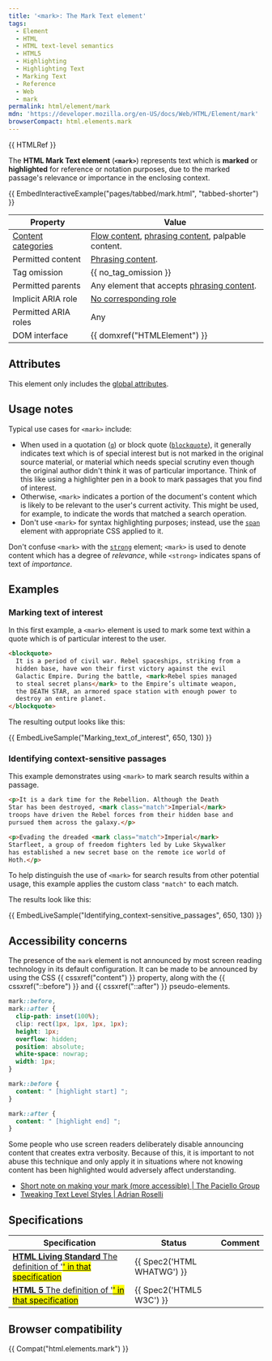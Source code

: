 ```yaml
---
title: '<mark>: The Mark Text element'
tags:
  - Element
  - HTML
  - HTML text-level semantics
  - HTML5
  - Highlighting
  - Highlighting Text
  - Marking Text
  - Reference
  - Web
  - mark
permalink: html/element/mark
mdn: 'https://developer.mozilla.org/en-US/docs/Web/HTML/Element/mark'
browserCompact: html.elements.mark
---
```

{{ HTMLRef }}

The **HTML Mark Text element** (**`<mark>`**) represents text which is **marked** or **highlighted** for reference or notation purposes, due to the marked passage's relevance or importance in the enclosing context.

{{ EmbedInteractiveExample("pages/tabbed/mark.html", "tabbed-shorter") }}

| Property | Value |
| --- | --- |
| [Content categories](/html/content_categories) | [Flow content](/html/content_categories#flow_content), [phrasing content](/html/content_categories#phrasing_content), palpable content. |
| Permitted content | [Phrasing content](/html/content_categories#phrasing_content). |
| Tag omission | {{ no_tag_omission }} |
| Permitted parents | Any element that accepts [phrasing content](/html/content_categories#phrasing_content). |
| Implicit ARIA role | [No corresponding role](https://www.w3.org/TR/html-aria/#dfn-no-corresponding-role) |
| Permitted ARIA roles | Any |
| DOM interface | {{ domxref("HTMLElement") }} |

## Attributes

This element only includes the [global attributes](/html/global_attributes).

## Usage notes

Typical use cases for `<mark>` include:

-   When used in a quotation ([`q`](/html/element/q/)) or block quote ([`blockquote`](/html/element/blockquote/)), it generally indicates text which is of special interest but is not marked in the original source material, or material which needs special scrutiny even though the original author didn't think it was of particular importance. Think of this like using a highlighter pen in a book to mark passages that you find of interest.
-   Otherwise, `<mark>` indicates a portion of the document's content which is likely to be relevant to the user's current activity. This might be used, for example, to indicate the words that matched a search operation.
-   Don't use `<mark>` for syntax highlighting purposes; instead, use the [`span`](/html/element/span/) element with appropriate CSS applied to it.

Don't confuse `<mark>` with the [`strong`](/html/element/strong/) element; `<mark>` is used to denote content which has a degree of _relevance_, while `<strong>` indicates spans of text of _importance_.

## Examples

### Marking text of interest

In this first example, a `<mark>` element is used to mark some text within a quote which is of particular interest to the user.

```html
<blockquote>
  It is a period of civil war. Rebel spaceships, striking from a
  hidden base, have won their first victory against the evil
  Galactic Empire. During the battle, <mark>Rebel spies managed
  to steal secret plans</mark> to the Empire’s ultimate weapon,
  the DEATH STAR, an armored space station with enough power to
  destroy an entire planet.
</blockquote>
```

The resulting output looks like this:

{{ EmbedLiveSample("Marking_text_of_interest", 650, 130) }}

### Identifying context-sensitive passages

This example demonstrates using `<mark>` to mark search results within a passage.

```html
<p>It is a dark time for the Rebellion. Although the Death
Star has been destroyed, <mark class="match">Imperial</mark>
troops have driven the Rebel forces from their hidden base and
pursued them across the galaxy.</p>

<p>Evading the dreaded <mark class="match">Imperial</mark>
Starfleet, a group of freedom fighters led by Luke Skywalker
has established a new secret base on the remote ice world of
Hoth.</p>
```

To help distinguish the use of `<mark>` for search results from other potential usage, this example applies the custom class `"match"` to each match.

The results look like this:

{{ EmbedLiveSample("Identifying_context-sensitive_passages", 650, 130) }}

## Accessibility concerns

The presence of the `mark` element is not announced by most screen reading technology in its default configuration. It can be made to be announced by using the CSS {{ cssxref("content") }} property, along with the {{ cssxref("::before") }} and {{ cssxref("::after") }} pseudo-elements.

```css
mark::before,
mark::after {
  clip-path: inset(100%);
  clip: rect(1px, 1px, 1px, 1px);
  height: 1px;
  overflow: hidden;
  position: absolute;
  white-space: nowrap;
  width: 1px;
}

mark::before {
  content: " [highlight start] ";
}

mark::after {
  content: " [highlight end] ";
}

```

Some people who use screen readers deliberately disable announcing content that creates extra verbosity. Because of this, it is important to not abuse this technique and only apply it in situations where not knowing content has been highlighted would adversely affect understanding.

-   [Short note on making your mark (more accessible) | The Paciello Group](https://developer.paciellogroup.com/blog/2017/12/short-note-on-making-your-mark-more-accessible/)
-   [Tweaking Text Level Styles | Adrian Roselli](http://adrianroselli.com/2017/12/tweaking-text-level-styles.html)

## Specifications

| Specification | Status | Comment |
| --- | --- | --- |
| [**HTML Living Standard** The definition of '<mark>' in that specification](https://html.spec.whatwg.org/multipage/text-level-semantics.html#the-mark-element) | {{ Spec2('HTML WHATWG') }} |  |
| [**HTML 5** The definition of '<mark>' in that specification](https://www.w3.org/TR/html52/textlevel-semantics.html#the-mark-element) | {{ Spec2('HTML5 W3C') }} |  |

## Browser compatibility

{{ Compat("html.elements.mark") }}